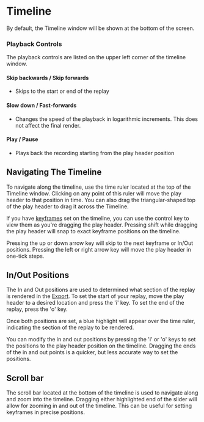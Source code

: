 # Timeline

By default, the Timeline window will be shown at the bottom of the screen. 

### Playback Controls

The playback controls are listed on the upper left corner of the timeline window. 

#### Skip backwards / Skip forwards

- Skips to the start or end of the replay

#### Slow down / Fast-forwards

- Changes the speed of the playback in logarithmic increments. This does not affect the final render.

#### Play / Pause

- Plays back the recording starting from the play header position

## Navigating The Timeline

To navigate along the timeline, use the time ruler located at the top of the Timeline window. Clicking on any point of this ruler will move the play header to that position in time. You can also drag the triangular-shaped top of the play header to drag it across the Timeline.

If you have [keyframes](keyframes.md) set on the timeline, you can use the control key to view them as you're dragging the play header. Pressing shift while dragging the play header will snap to exact keyframe positions on the timeline.

Pressing the up or down arrow key will skip to the next keyframe or In/Out positions. Pressing the left or right arrow key will move the play header in one-tick steps.

## In/Out Positions

The In and Out positions are used to determined what section of the replay is rendered in the [Export](/flashback/docs/editor/exporting.md). To set the start of your replay, move the play header to a desired location and press the 'i' key. To set the end of the replay, press the 'o' key. 

Once both positions are set, a blue highlight will appear over the time ruler, indicating the section of the replay to be rendered.

You can modify the in and out positions by pressing the 'i' or 'o' keys to set the positions to the play header position on the timeline. Dragging the ends of the in and out points is a quicker, but less accurate way to set the positions. 

## Scroll bar

The scroll bar located at the bottom of the timeline is used to navigate along and zoom into the timeline. Dragging either highlighted end of the slider will allow for zooming in and out of the timeline. This can be useful for setting keyframes in precise positions. 
